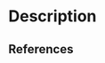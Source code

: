 # Description

<!-- INSERT DESCRIPTION HERE -->

## References

<!-- ADD RELEVANT LINKS. FOR EXAMPLE A LINK TO THE ASSOCIATED STORY -->
